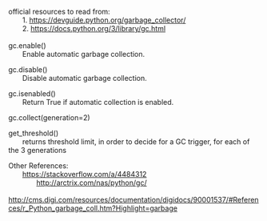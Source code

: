 official resources to read from:  
  1. https://devguide.python.org/garbage_collector/  
  2. https://docs.python.org/3/library/gc.html  
    
gc.enable()  
  Enable automatic garbage collection.  
  
gc.disable()  
  Disable automatic garbage collection.  
  
gc.isenabled()  
  Return True if automatic collection is enabled.  
  
gc.collect(generation=2)  
  
get_threshold()  
  returns threshold limit, in order to decide for a GC trigger, for each of the 3 generations  
  
  
  
Other References:  
  https://stackoverflow.com/a/4484312  
    http://arctrix.com/nas/python/gc/  
    http://cms.digi.com/resources/documentation/digidocs/90001537/#References/r_Python_garbage_coll.htm?Highlight=garbage  
      
